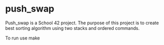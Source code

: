 # push_swap

Push_swap is a School 42 project. The purpose of this project is to create best sorting algorithm using two stacks and ordered commands.

To run use make
